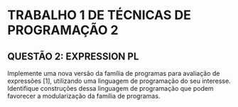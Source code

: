 # TRABALHO 1 DE TÉCNICAS DE PROGRAMAÇÃO 2

## QUESTÃO 2: EXPRESSION PL

Implemente uma nova versão da família de programas para avaliação de expressões [1], utilizando uma linguagem de programação do seu interesse. Identifique construções dessa linguagem de programação que podem favorecer a modularização da família de programas. 
